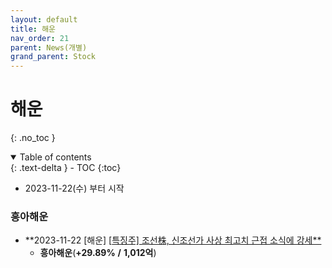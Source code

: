 ```yaml
---
layout: default
title: 해운
nav_order: 21
parent: News(개별)
grand_parent: Stock
---
```


# 해운

{: .no_toc }

<details open markdown="block">
  <summary>
    Table of contents
  </summary>
  {: .text-delta }
- TOC
{:toc}
</details>
<!------------------------------------ STEP ------------------------------------>

* 2023-11-22(수) 부터 시작



### 흥아해운

* **2023-11-22 [해운] [[특징주\] 조선株, 신조선가 사상 최고치 근접 소식에 강세**](https://www.ajunews.com/view/20231122095401098)
  * **흥아해운**(**+29.89%** **/** **1,012억**)

